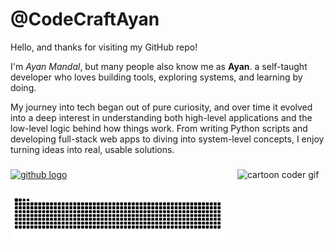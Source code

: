 # @CodeCraftAyan 

Hello, and thanks for visiting my GitHub repo!

I'm *Ayan Mandal*, but many people also know me as **Ayan**. a self-taught developer who loves building tools, exploring systems, and learning by doing. 

My journey into tech began out of pure curiosity, and over time it evolved into a deep interest in understanding both high-level applications and the low-level logic behind how things work. From writing Python scripts and developing full-stack web apps to diving into system-level concepts, I enjoy turning ideas into real, usable solutions.

###

<img src="https://github.com/user-attachments/assets/138a7120-ab2a-4b4b-9cfc-6967a26b0e25" width="28%" alt="cartoon coder gif" align="right"/>

###

<div align="left">
  <a href="https://github.com/CodeCraftAyan" target="_blank">
    <img src="https://img.shields.io/static/v1?message=GitHub&logo=github&label=&color=181717&logoColor=white&labelColor=&style=for-the-badge" alt="github logo"  />
  </a>
</div>

###

<img src="https://raw.githubusercontent.com/CodeCraftAyan/CodeCraftAyan/output/snake.svg" alt="Snake animation" width="68%" align="left" />
